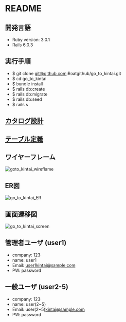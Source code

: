 # README

## 開発言語
* Ruby version: 3.0.1
* Rails 6.0.3

## 実行手順
* $ git clone git@github.com:Roatgithub/go_to_kintai.git
* $ cd go_to_kintai
* $ bundle install
* $ rails db:create
* $ rails db:migrate
* $ rails db:seed
* $ rails s

## [カタログ設計](https://docs.google.com/spreadsheets/d/19C4jYQUHvcWNoEyrdknT5TROB1Ckb6VGghVAAy_JXpE/edit?usp=sharing)

## [テーブル定義](https://docs.google.com/spreadsheets/d/19C4jYQUHvcWNoEyrdknT5TROB1Ckb6VGghVAAy_JXpE/edit?usp=sharing)

## ワイヤーフレーム
![goto_kintai_wireflame](https://user-images.githubusercontent.com/103027606/172109315-031ab7dd-5b1c-4c3a-ac9c-611640d5fcfb.png)


## ER図
![go_to_kintai_ER](https://user-images.githubusercontent.com/103027606/172109219-d250df5b-1d5a-4b33-b9ce-a9b2a15ef13e.png)


## 画面遷移図
![go_to_kintai_screen](https://user-images.githubusercontent.com/103027606/172109287-6dde2812-d8b3-46c5-938b-8fe27397c50c.png)


## 管理者ユーザ (user1)
* company: 123
* name: user1
* Email: user1kintai@sample.com
* PW: password

## 一般ユーザ (user2-5)
* company: 123
* name: user(2~5)
* Email: user(2~5)kintai@sample.com
* PW: password